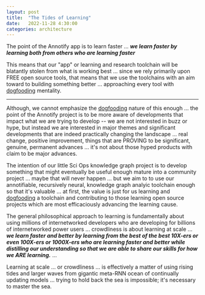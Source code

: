 ```yaml
---
layout: post
title:  "The Tides of Learning"
date:   2022-11-28 4:30:00
categories: architecture
---
```



The point of the Annotify app is to learn faster ... ***we learn faster by learning both from others who are learning faster*** 

This means that our "app" or learning and research toolchain will be blatantly stolen from what is working best ... since we rely primarily upon FREE open source tools, that means that we use the toolchains with an aim toward to building something better ... approaching every tool with [dogfooding](https://en.wikipedia.org/wiki/Eating_your_own_dog_food) mentality.

----------------------------

Although, we cannot emphasize the [dogfooding](https://en.wikipedia.org/wiki/Eating_your_own_dog_food) nature of this enough ... the point of the Annotify project is to be more aware of developments that impact what we are trying to develop -- we are not interested in buzz or hype, but instead we are interested in major themes and significant developments that are indeed practically changing the landscape ... real change, positive improvement, things that are PROVING to be significant, genuine, permanent advances ... it's not about those hyped products with claim to be major advances.

The intention of our little Sci Ops knowledge graph project is to develop something that might eventually be useful enough mature into a community project ... maybe that will never happen ... but we aim to to use our annotifiable, recursively neural, knowledge graph analyic toolchain enough so that it's valuable ... at first, the value is just for us learning and [dogfooding](https://en.wikipedia.org/wiki/Eating_your_own_dog_food)  a toolchain and contributing to those learning open source projects which are most efficaciously advancing the learning cause.

The general philosophical approach to learning is fundamentally about using millions of internetworked developers who are developing for billions of internetworked power users ... crowdliness is about learning at scale ... ***we learn faster and better by learning from the best of the best 10X-ers or even 100X-ers or 1000X-ers who are learning faster and better while distilling our understanding so that we are able to share our skills for how we ARE learning.*** ... 

Learning at scale ... or crowdliness ... is effectively a matter of using rising tides and larger waves from gigantic meta-RNN ocean of continually updating models ... trying to hold back the sea is impossible; it's necessary to master the sea.

